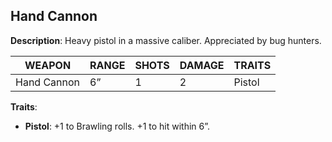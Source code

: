 ## Hand Cannon

**Description**: Heavy pistol in a massive caliber. Appreciated by bug hunters.

| WEAPON     | RANGE | SHOTS | DAMAGE | TRAITS |
|------------|-------|-------|--------|--------|
| Hand Cannon| 6”    | 1     | 2      | Pistol |

**Traits**:
- **Pistol**: +1 to Brawling rolls. +1 to hit within 6”.
